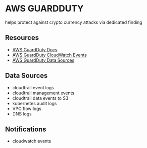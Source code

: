 # AWS GUARDDUTY

helps protect against crypto currency attacks via dedicated finding

## Resources

- [AWS GuardDuty Docs](https://docs.aws.amazon.com/guardduty/latest/ug/what-is-guardduty.html)
- [AWS GuardDuty CloudWatch Events](https://docs.aws.amazon.com/guardduty/latest/ug/guardduty_findings_cloudwatch.html)
- [AWS GuardDuty Data Sources](https://docs.aws.amazon.com/guardduty/latest/ug/guardduty_data-sources.html)

## Data Sources

- cloudtrail event logs
- cloudtrail management events
- cloudtrail data events to S3
- kubernetes audit logs
- VPC flow logs
- DNS logs

## Notifications

- cloudwatch events
